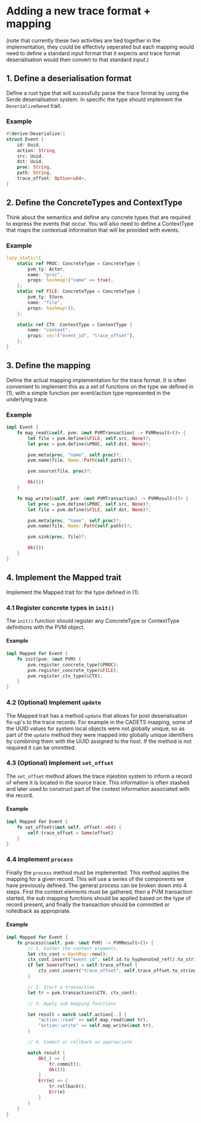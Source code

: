# Adding a new trace format + mapping

(note that currently these two activities are tied together in the implementation, they could be effectivly seperated but each mapping would need to define a standard input format that it expects and trace format deserialisation would then convert to that standard input.)

## 1. Define a deserialisation format

Define a rust type that will sucessfully parse the trace format by using the Serde deserialisation system. In specific the type should implement the `DeserializeOwned` trait.

### Example
```rust
#[derive(Deserialize)]
struct Event {
	id: Uuid,
	action: String,
	src: Uuid,
	dst: Uuid,
	proc: String,
	path: String,
	trace_offset: Option<u64>,
}
```

## 2. Define the ConcreteTypes and ContextType

Think about the semantics and define any concrete types that are required to express the events that occur. You will also need to define a ContextType that maps the contextual information that will be provided with events.

### Example
```rust
lazy_static!{
	static ref PROC: ConcreteType = ConcreteType {
        pvm_ty: Actor,
        name: "proc",
        props: hashmap!("name" => true),
    };
    static ref FILE: ConcreteType = ConcreteType {
        pvm_ty: Store,
        name: "file",
        props: hashmap!(),
    };

    static ref CTX: ContextType = ContextType {
        name: "context",
        props: vec!["event_id", "trace_offset"],
    };
}
```

## 3. Define the mapping

Define the actual mapping implementation for the trace format. It is often convenient to implement this as a set of functions on the type we defined in (1), with a simple function per event/action type represented in the underlying trace.

### Example
```rust
impl Event {
	fn map_read(&self, pvm: &mut PVMTransaction) -> PVMResult<()> {
		let file = pvm.define(&FILE, self.src, None)?;
		let proc = pvm.define(&PROC, self.dst, None)?;

		pvm.meta(proc, "name", self.proc)?;
		pvm.name(file, Name::Path(self.path))?;

		pvm.source(file, proc)?;

		Ok(())
	}

	fn map_write(&self, pvm: &mut PVMTransaction) -> PVMResult<()> {
		let proc = pvm.define(&PROC, self.src, None)?;
		let file = pvm.define(&FILE, self.dst, None)?;

		pvm.meta(proc, "name", self.proc)?;
		pvm.name(file, Name::Path(self.path))?;

		pvm.sink(proc, file)?;

		Ok(())
	}
}
```

## 4. Implement the Mapped trait

Implement the Mapped trait for the type defined in (1).

### 4.1 Register concrete types in `init()`

The `init()` function should register any ConcreteType or ContextType definitions with the PVM object.

#### Example
```rust
impl Mapped for Event {
	fn init(pvm: &mut PVM) {
		pvm.register_concrete_type(&PROC);
		pvm.register_concrete_type(&FILE);
		pvm.register_ctx_type(&CTX);
	}
}
```

### 4.2 (Optional) Implement `update`

The Mapped trait has a method `update` that allows for post deserialisation fix-up's to the trace records. For example in the CADETS mapping, some of the UUID values for system local objects were not globally unique, so as part of the `update` method they were mapped into globally unique identifiers by combining them with the UUID assigned to the host. If the method is not required it can be ommitted.

### 4.3 (Optional) Implement `set_offset`

The `set_offset` method allows the trace injestion system to inform a record of where it is located in the source trace. This information is often stashed and later used to construct part of the context information associated with the record.

#### Example
```rust
impl Mapped for Event {
	fn set_offset(&mut self, offset: u64) {
		self.trace_offset = Some(offset)
	}
}
```

### 4.4 Implement `process`

Finally the `process` method must be implemented. This method applies the mapping for a given record. This will use a series of the components we have previously defined. The general process can be broken down into 4 steps. First the context elements must be gathered, then a PVM transaction started, the sub mapping functions should be applied based on the type of record present, and finally the transaction should be committed or rolledback as appropriate.

#### Example
```rust
impl Mapped for Event {
	fn process(&self, pvm: &mut PVM) -> PVMResult<()> {
		// 1. Gather the context elements.
		let ctx_cont = HashMap::new();
		ctx_cont.insert("event_id", self.id.to_hyphenated_ref().to_string());
		if let Some(offset) = self.trace_offset {
			ctx_cont.insert("trace_offset", self.trace_offset.to_string());
		}

		// 2. Start a transaction
		let tr = pvm.transaction(&CTX, ctx_cont);

		// 3. Apply sub mapping functions

		let result = match &self.action[..] {
			"action::read" => self.map_read(&mut tr),
			"action::write" => self.map_write(&mut tr),
		}

		// 4. Commit or rollback as appropriate

		match result {
			Ok(_) => {
				tr.commit();
				Ok(())
			}
			Err(e) => {
				tr.rollback();
				Err(e)
			}
		}
	}
}
```

